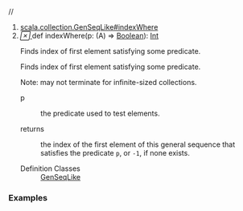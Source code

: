 //
<ol>
<li><a href="https://www.scala-lang.org/api/2.12.3/scala/collection/mutable/ArrayBuffer.html#indexWhere(p:A=>Boolean):Int">scala.collection.GenSeqLike#indexWhere</a></li>
<li name="scala.collection.GenSeqLike#indexWhere" visbl="pub" class="indented0 " data-isabs="false" fullcomment="yes" group="Ungrouped"> <a id="indexWhere(p:A=>Boolean):Int"></a><a id="indexWhere((A)⇒Boolean):Int"></a> <span class="permalink"> <a href="../../../scala/collection/mutable/ArrayBuffer.html#indexWhere(p:A=>Boolean):Int" title="Permalink"> <i class="material-icons"></i> </a> </span> <span class="modifier_kind"> <span class="modifier"></span> <span class="kind">def</span> </span> <span class="symbol"> <span class="name">indexWhere</span><span class="params">(<span name="p">p: (<span class="extype" name="scala.collection.mutable.ArrayBuffer.A">A</span>) ⇒ <a href="../../Boolean.html" class="extype" name="scala.Boolean">Boolean</a></span>)</span><span class="result">: <a href="../../Int.html" class="extype" name="scala.Int">Int</a></span> </span> <p class="shortcomment cmt">Finds index of first element satisfying some predicate.</p>
 <div class="fullcomment">
  <div class="comment cmt">
   <p>Finds index of first element satisfying some predicate.</p>
   <p> Note: may not terminate for infinite-sized collections. </p>
  </div>
  <dl class="paramcmts block">
   <dt class="param">
    p
   </dt>
   <dd class="cmt">
    <p>the predicate used to test elements.</p>
   </dd>
   <dt>
    returns
   </dt>
   <dd class="cmt">
    <p>the index of the first element of this general sequence that satisfies the predicate <code>p</code>, or <code>-1</code>, if none exists.</p>
   </dd>
  </dl>
  <dl class="attributes block"> 
   <dt>
    Definition Classes
   </dt>
   <dd>
    <a href="../GenSeqLike.html" class="extype" name="scala.collection.GenSeqLike">GenSeqLike</a>
   </dd>
  </dl>
 </div> </li>
        </ol>


### Examples















